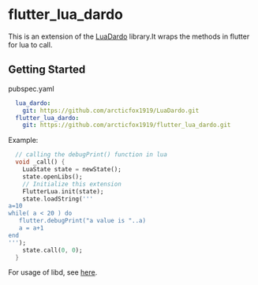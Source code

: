 # flutter_lua_dardo

This is an extension of the [LuaDardo](https://github.com/arcticfox1919/LuaDardo) library.It wraps the methods in flutter for lua to call.

## Getting Started

pubspec.yaml

```yaml
  lua_dardo:
    git: https://github.com/arcticfox1919/LuaDardo.git
  flutter_lua_dardo:
    git: https://github.com/arcticfox1919/flutter_lua_dardo.git
```

Example:

```dart
  // calling the debugPrint() function in lua
  void _call() {
    LuaState state = newState();
    state.openLibs();
    // Initialize this extension
    FlutterLua.init(state);
    state.loadString('''
a=10
while( a < 20 ) do
   flutter.debugPrint("a value is "..a)
   a = a+1
end
''');
    state.call(0, 0);
  }
```

For usage of libd, see [here](https://github.com/arcticfox1919/libd/blob/main/README.md).
